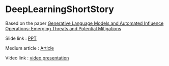 # DeepLearningShortStory

Based on the paper [Generative Language Models and Automated Influence Operations: Emerging Threats and Potential Mitigations](https://arxiv.org/abs/2301.04246)

Slide link : [PPT](https://www.slideshare.net/DeviPriya913161/generative-language-models-and-automated-influence-operations-emerging-threats-and-potential-mitigationspptx)

Medium article : [Article](https://medium.com/@devipriyassn.dp/the-potential-of-ai-and-its-impact-4844412caa58)

Video link : [video presentation](https://vimeo.com/826594542?share=copy)
